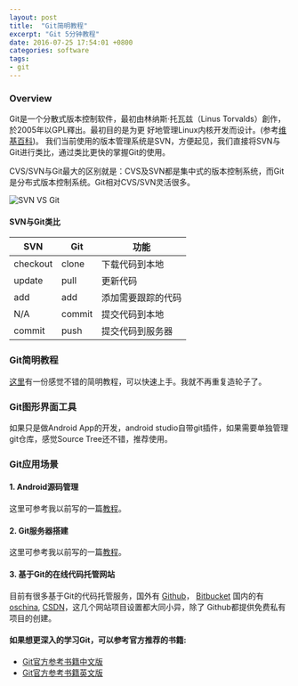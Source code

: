 ```yaml
---
layout: post
title:  "Git简明教程"
excerpt: "Git 5分钟教程"
date: 2016-07-25 17:54:01 +0800
categories: software
tags:
- git
---
```

### Overview
Git是一个分散式版本控制软件，最初由林纳斯·托瓦兹（Linus Torvalds）創作，於2005年以GPL釋出。最初目的是为更
好地管理Linux内核开发而设计。(参考[维基百科](http://zh.wikipedia.org/wiki/Git))。
我们当前使用的版本管理系统是SVN，方便起见，我们直接将SVN与Git进行类比，通过类比更快的掌握Git的使用。

CVS/SVN与Git最大的区别就是：CVS及SVN都是集中式的版本控制系统，而Git是分布式版本控制系统。Git相对CVS/SVN灵活很多。

![SVN VS Git](/assets/images/2016-07-25-git-tutorial/collaboration_git_vs_svn.jpg)


#### SVN与Git类比

| SVN      | Git    | 功能               |
|----------|--------|--------------------|
| checkout | clone  | 下载代码到本地     |
| update   | pull   | 更新代码           |
| add      | add    | 添加需要跟踪的代码 |
| N/A      | commit | 提交代码到本地     |
| commit   | push   | 提交代码到服务器   |

### Git简明教程

[这里](http://rogerdudler.github.io/git-guide/index.zh.html)有一份感觉不错的简明教程，可以快速上手。我就不再重复造轮子了。

### Git图形界面工具
如果只是做Android App的开发，android studio自带git插件，如果需要单独管理git仓库，感觉Source Tree还不错，推荐使用。


### Git应用场景

#### 1. Android源码管理
这里可参考我以前写的一篇[教程](https://robchou.github.io/2016/07/24/2014-07-24-use-repo-to-manage-project/)。

#### 2. Git服务器搭建
这里可参考我以前写的一篇[教程](https://robchou.github.io/2014/05/05/2014-05-05-git-server-on-debian-wheezy/)。

#### 3. 基于Git的在线代码托管网站
目前有很多基于Git的代码托管服务，国外有 [Github](https://www.github.com)， [Bitbucket](https://bitbucket.org/)
国内的有[oschina](http://git.oschina.net/), [CSDN](https://code.csdn.net)，这几个网站项目设置都大同小异，除了
Github都提供免费私有项目的创建。

#### 如果想更深入的学习Git，可以参考官方推荐的书籍:

- [Git官方参考书籍中文版](https://git-scm.com/book/zh/v2)
- [Git官方参考书籍英文版](https://git-scm.com/book/en/v2)
